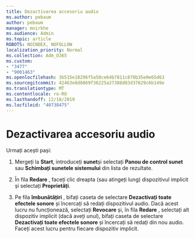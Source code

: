 ```yaml
---
title: Dezactivarea accesoriu audio
ms.author: pebaum
author: pebaum
manager: mnirkhe
ms.audience: Admin
ms.topic: article
ROBOTS: NOINDEX, NOFOLLOW
localization_priority: Normal
ms.collection: Adm_O365
ms.custom:
- "3477"
- "9001463"
ms.openlocfilehash: 3b515e18296f5a50ce64b7811c870b35e0e65d63
ms.sourcegitcommit: 42463e8d8869f36225a27388d83d37629c6b149e
ms.translationtype: MT
ms.contentlocale: ro-RO
ms.lasthandoff: 12/18/2019
ms.locfileid: "40738475"
---
```

# <a name="turn-off-audio-enhancement"></a>Dezactivarea accesoriu audio

Urmați acești pași:

1. Mergeți la **Start**, introduceți **sunet**și selectați **Panou de control sunet** sau **Schimbați sunetele sistemului** din lista de rezultate.

2. În fila **Redare** , faceți clic dreapta (sau atingeți lung) dispozitivul implicit și selectați **Proprietăți**.

3. Pe fila **îmbunătățiri** , bifați caseta de selectare **Dezactivați toate efectele sonore** și încercați să redați dispozitivul audio. Dacă acest lucru nu funcționează, selectați **Revocare** și, în fila **Redare** , selectați alt dispozitiv implicit (dacă aveți unul), bifați caseta de selectare **Dezactivați toate efectele sonore** și încercați să redați din nou audio. Faceți acest lucru pentru fiecare dispozitiv implicit.

